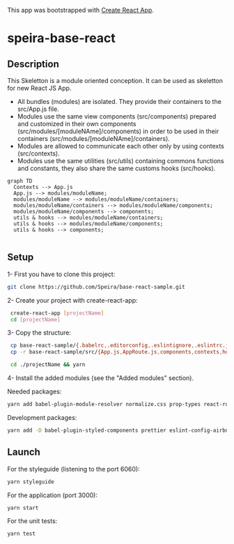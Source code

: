 This app was bootstrapped with [Create React App](https://github.com/facebook/create-react-app).

# speira-base-react

## Description

This Skeletton is a module oriented conception. It can be used as skeletton for new React JS App.
- All bundles (modules) are isolated. They provide their containers to the src/App.js file.
- Modules use the same view components (src/components) prepared and customized in their own components (src/modules/[moduleNAme]/components) in order to be used in their containers (src/modules/[moduleNAme]/containers).
- Modules are allowed to communicate each other only by using contexts (src/contexts).
- Modules use the same utilities (src/utils) containing commons functions and constants, they also share the same customs hooks (src/hooks).


```mermaid
graph TD
  Contexts --> App.js
  App.js --> modules/moduleName;
  modules/moduleName --> modules/moduleName/containers;
  modules/moduleName/containers --> modules/moduleName/components;
  modules/moduleName/components --> components;
  utils & hooks --> modules/moduleName/containers;
  utils & hooks --> modules/moduleName/components;
  utils & hooks --> components;
  
```

## Setup

1- First you have to clone this project:

```bash
git clone https://github.com/Speira/base-react-sample.git
```

2- Create your project with create-react-app:

```bash
 create-react-app [projectName]
 cd [projectName]
```
3- Copy the structure:

```bash
 cp base-react-sample/{.babelrc,.editorconfig,.eslintignore,.eslintrc.js,.gitignore,.prettierrc,jsonconfig.json} .
 cp -r base-react-sample/src/{App.js,AppRoute.js,components,contexts,hooks,index.css,modules,utils} ./src
```

```bash
 cd ./projectName && yarn
```

4- Install the added modules (see the "Added modules" section).

Needed packages:
```bash
yarn add babel-plugin-module-resolver normalize.css prop-types react-router-dom styled-components react-is @styled-icons/bootstrap
```

Development packages:

```bash
yarn add -D babel-plugin-styled-components prettier eslint-config-airbnb eslint-config-prettier eslint-import-resolver-babel-module eslint-plugin-import eslint-plugin-prettier react-styleguidist enzyme enzyme-adapter-react-16
```

## Launch

For the styleguide (listening to the port 6060):

```bash
yarn styleguide
```

For the application (port 3000):

```
yarn start
```

For the unit tests:

```
yarn test
```

